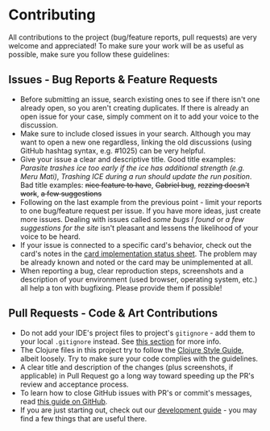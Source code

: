 # Contributing 

All contributions to the project (bug/feature reports, pull requests) are very welcome and appreciated! To make sure your work will be as useful as possible, make sure you follow these guidelines:

## Issues - Bug Reports & Feature Requests

- Before submitting an issue, search existing ones to see if there isn't one already open, so you aren't creating duplicates. If there is already an open issue for your case, simply comment on it to add your voice to the discussion.
- Make sure to include closed issues in your search. Although you may want to open a new one regardless, linking the old discussions (using GitHub hashtag syntax, e.g. #1025) can be very helpful.
- Give your issue a clear and descriptive title. Good title examples: *Parasite trashes ice too early if the ice has additional strength (e.g. Meru Mati)*, *Trashing ICE during a run should update the run position*. Bad title examples: ~~nice feature to have~~, ~~Gabriel bug~~, ~~rezzing doesn't work~~, ~~a few suggestions~~
- Following on the last example from the previous point - limit your reports to one bug/feature request per issue. If you have more ideas, just create more issues. Dealing with issues called *some bugs I found* or *a few suggestions for the site* isn't pleasant and lessens the likelihood of your voice to be heard.
- If your issue is connected to a specific card's behavior, check out the card's notes in the [card implementation status sheet](https://docs.google.com/spreadsheets/d/1ICv19cNjSaW9C-DoEEGH3iFt09PBTob4CAutGex0gnE/pubhtml). The problem may be already known and noted or the card may be unimplemented at all.
- When reporting a bug, clear reproduction steps, screenshots and a description of your environment (used browser, operating system, etc.) all help a ton with bugfixing. Please provide them if possible!

## Pull Requests - Code & Art Contributions

- Do not add your IDE's project files to project's `gitignore` - add them to your local `.gitignore` instead. See [this section](https://github.com/mtgred/meccg/wiki/Getting-Started-with-Development#gitignore) for more info.
- The Clojure files in this project try to follow the [Clojure Style Guide](https://github.com/bbatsov/clojure-style-guide), albeit loosely. Try to make sure your code complies with the guidelines.
- A clear title and description of the changes (plus screenshots, if applicable) in Pull Request go a long way toward speeding up the PR's review and acceptance process.
- To learn how to close GitHub issues with PR's or commit's messages, read [this guide on GitHub](https://help.github.com/articles/closing-issues-via-commit-messages/).
- If you are just starting out, check out our [development guide](https://github.com/mtgred/meccg/wiki/Getting-Started-with-Development) - you may find a few things that are useful there.
